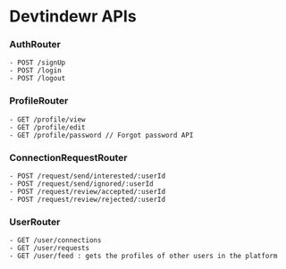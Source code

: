 # Devtindewr APIs

### AuthRouter 
    - POST /signUp
    - POST /login
    - POST /logout

### ProfileRouter 
    - GET /profile/view
    - GET /profile/edit
    - GET /profile/password // Forgot password API

### ConnectionRequestRouter 
    - POST /request/send/interested/:userId
    - POST /request/send/ignored/:userId
    - POST /request/review/accepted/:userId
    - POST /request/review/rejected/:userId

### UserRouter 
    - GET /user/connections
    - GET /user/requests
    - GET /user/feed : gets the profiles of other users in the platform